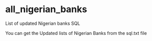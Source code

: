 # all_nigerian_banks
List of updated Nigerian banks SQL


You can get the Updated lists of Nigerian Banks from the sql.txt file
